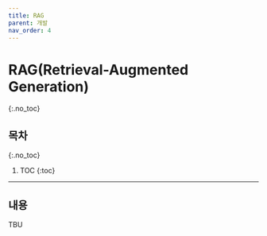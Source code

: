 ```yaml
---
title: RAG
parent: 개발
nav_order: 4
---
```


# RAG(Retrieval-Augmented Generation)
{:.no_toc}

## 목차
{:.no_toc}

1. TOC
{:toc}

--- 

## 내용

TBU
